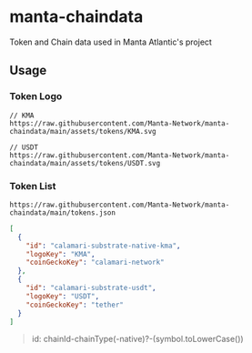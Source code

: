 # manta-chaindata

Token and Chain data used in Manta Atlantic's project


## Usage

### Token Logo

```
// KMA
https://raw.githubusercontent.com/Manta-Network/manta-chaindata/main/assets/tokens/KMA.svg

// USDT
https://raw.githubusercontent.com/Manta-Network/manta-chaindata/main/assets/tokens/USDT.svg
```

### Token List

```
https://raw.githubusercontent.com/Manta-Network/manta-chaindata/main/tokens.json
```

``` json
[
  {
    "id": "calamari-substrate-native-kma",
    "logoKey": "KMA",
    "coinGeckoKey": "calamari-network"
  },
  {
    "id": "calamari-substrate-usdt",
    "logoKey": "USDT",
    "coinGeckoKey": "tether"
  }
]
```

> id: chainId-chainType(-native)?-(symbol.toLowerCase())
